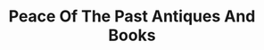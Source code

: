 ---
title: "Peace Of The Past Antiques And Books"
url: /galena/peace-of-the-past-antiques-and-books/
shop: Antiquitäten
---